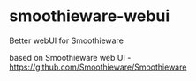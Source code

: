 smoothieware-webui
==================

Better webUI for Smoothieware

based on Smoothieware web UI - https://github.com/Smoothieware/Smoothieware
